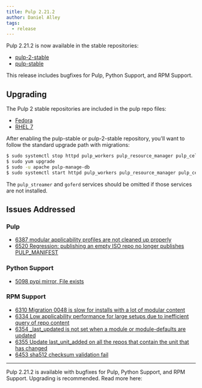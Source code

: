 ```yaml
---                                                                                                                    
title: Pulp 2.21.2
author: Daniel Alley
tags:
  - release
---
```


Pulp 2.21.2 is now available in the stable repositories:

* [pulp-2-stable](https://repos.fedorapeople.org/pulp/pulp/stable/2/)
* [pulp-stable](https://repos.fedorapeople.org/pulp/pulp/stable/latest/)

This release includes bugfixes for Pulp, Python Support, and RPM Support.

## Upgrading

The Pulp 2 stable repositories are included in the pulp repo files:

- [Fedora](https://repos.fedorapeople.org/repos/pulp/pulp/fedora-pulp.repo)
- [RHEL 7](https://repos.fedorapeople.org/repos/pulp/pulp/rhel-pulp.repo)

After enabling the pulp-stable or pulp-2-stable repository, you'll want to
follow the standard upgrade path with migrations:

```sh
$ sudo systemctl stop httpd pulp_workers pulp_resource_manager pulp_celerybeat pulp_streamer goferd
$ sudo yum upgrade
$ sudo -u apache pulp-manage-db
$ sudo systemctl start httpd pulp_workers pulp_resource_manager pulp_celerybeat pulp_streamer goferd
```

The `pulp_streamer` and `goferd` services should be omitted if those services are not installed.


## Issues Addressed

### Pulp
- [6387 modular applicability profiles are not cleaned up properly](https://pulp.plan.io/issues/6387)
- [6520 Regression: publishing an empty ISO repo no longer publishes PULP_MANIFEST](https://pulp.plan.io/issues/6520)

### Python Support
- [5098 pypi mirror, File exists](https://pulp.plan.io/issues/5098)

### RPM Support
- [6310 Migration 0048 is slow for installs with a lot of modular content ](https://pulp.plan.io/issues/6310)
- [6334 Low applicability performance for large setups due to inefficient query of repo content](https://pulp.plan.io/issues/6334)
- [6354 _last_updated is not set when a module or module-defaults are updated](https://pulp.plan.io/issues/6354)
- [6355 Update last_unit_added on all the repos that contain the unit that has changed](https://pulp.plan.io/issues/6355)
- [6453 sha512 checksum validation fail](https://pulp.plan.io/issues/6453)


---------------------------------------------------

Pulp 2.21.2 is available with bugfixes for Pulp, Python Support, and RPM Support. Upgrading is recommended. Read more here: 
